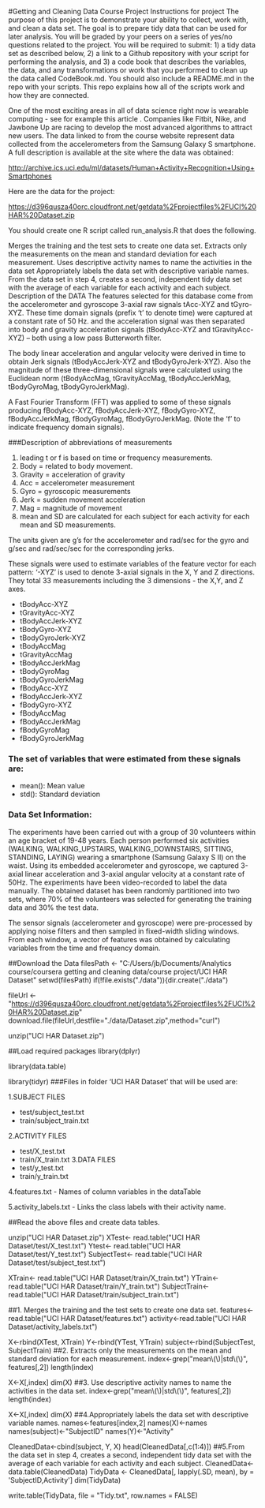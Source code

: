 #Getting and Cleaning Data Course Project
Instructions for project The purpose of this project is to demonstrate your ability to collect, work with, and clean a data set. The goal is to prepare tidy data that can be used for later analysis. You will be graded by your peers on a series of yes/no questions related to the project. You will be required to submit: 1) a tidy data set as described below, 2) a link to a Github repository with your script for performing the analysis, and 3) a code book that describes the variables, the data, and any transformations or work that you performed to clean up the data called CodeBook.md. You should also include a README.md in the repo with your scripts. This repo explains how all of the scripts work and how they are connected.

One of the most exciting areas in all of data science right now is wearable computing - see for example this article . Companies like Fitbit, Nike, and Jawbone Up are racing to develop the most advanced algorithms to attract new users. The data linked to from the course website represent data collected from the accelerometers from the Samsung Galaxy S smartphone. A full description is available at the site where the data was obtained:

<a>http://archive.ics.uci.edu/ml/datasets/Human+Activity+Recognition+Using+Smartphones</a>

Here are the data for the project:

<a>https://d396qusza40orc.cloudfront.net/getdata%2Fprojectfiles%2FUCI%20HAR%20Dataset.zip</a>

You should create one R script called run_analysis.R that does the following.

Merges the training and the test sets to create one data set.
Extracts only the measurements on the mean and standard deviation for each measurement.
Uses descriptive activity names to name the activities in the data set
Appropriately labels the data set with descriptive variable names.
From the data set in step 4, creates a second, independent tidy data set with the average of each variable for each activity and each subject.
Description of the DATA
The features selected for this database come from the accelerometer and gyroscope 3-axial raw signals tAcc-XYZ and tGyro-XYZ. These time domain signals (prefix ‘t’ to denote time) were captured at a constant rate of 50 Hz. and the acceleration signal was then separated into body and gravity acceleration signals (tBodyAcc-XYZ and tGravityAcc-XYZ) – both using a low pass Butterworth filter.

The body linear acceleration and angular velocity were derived in time to obtain Jerk signals (tBodyAccJerk-XYZ and tBodyGyroJerk-XYZ). Also the magnitude of these three-dimensional signals were calculated using the Euclidean norm (tBodyAccMag, tGravityAccMag, tBodyAccJerkMag, tBodyGyroMag, tBodyGyroJerkMag).

A Fast Fourier Transform (FFT) was applied to some of these signals producing fBodyAcc-XYZ, fBodyAccJerk-XYZ, fBodyGyro-XYZ, fBodyAccJerkMag, fBodyGyroMag, fBodyGyroJerkMag. (Note the ‘f’ to indicate frequency domain signals).

###Description of abbreviations of measurements

1. leading t or f is based on time or frequency measurements.
2. Body = related to body movement.
3. Gravity = acceleration of gravity
4. Acc = accelerometer measurement
5. Gyro = gyroscopic measurements
6. Jerk = sudden movement acceleration
7. Mag = magnitude of movement
8. mean and SD are calculated for each subject for each activity for each mean and SD measurements.

The units given are g’s for the accelerometer and rad/sec for the gyro and g/sec and rad/sec/sec for the corresponding jerks.

These signals were used to estimate variables of the feature vector for each pattern:
‘-XYZ’ is used to denote 3-axial signals in the X, Y and Z directions. They total 33 measurements including the 3 dimensions - the X,Y, and Z axes.

* tBodyAcc-XYZ
* tGravityAcc-XYZ
* tBodyAccJerk-XYZ
* tBodyGyro-XYZ
* tBodyGyroJerk-XYZ
* tBodyAccMag
* tGravityAccMag
* tBodyAccJerkMag
* tBodyGyroMag
* tBodyGyroJerkMag
* fBodyAcc-XYZ
* fBodyAccJerk-XYZ
* fBodyGyro-XYZ
* fBodyAccMag
* fBodyAccJerkMag
* fBodyGyroMag
* fBodyGyroJerkMag

### The set of variables that were estimated from these signals are:

* mean(): Mean value
* std(): Standard deviation

### Data Set Information:

The experiments have been carried out with a group of 30 volunteers within an age bracket of 19-48 years. Each person performed six activities (WALKING, WALKING_UPSTAIRS, WALKING_DOWNSTAIRS, SITTING, STANDING, LAYING) wearing a smartphone (Samsung Galaxy S II) on the waist. Using its embedded accelerometer and gyroscope, we captured 3-axial linear acceleration and 3-axial angular velocity at a constant rate of 50Hz. The experiments have been video-recorded to label the data manually. The obtained dataset has been randomly partitioned into two sets, where 70% of the volunteers was selected for generating the training data and 30% the test data.

The sensor signals (accelerometer and gyroscope) were pre-processed by applying noise filters and then sampled in fixed-width sliding windows. From each window, a vector of features was obtained by calculating variables from the time and frequency domain.

##Download the Data
filesPath <- "C:/Users/jb/Documents/Analytics course/coursera getting and cleaning data/course project/UCI HAR Dataset"
setwd(filesPath)
if(!file.exists("./data")){dir.create("./data")

fileUrl <- "https://d396qusza40orc.cloudfront.net/getdata%2Fprojectfiles%2FUCI%20HAR%20Dataset.zip"
download.file(fileUrl,destfile="./data/Dataset.zip",method="curl")

unzip("UCI HAR Dataset.zip")

##Load required packages
library(dplyr)

library(data.table)

library(tidyr)
###Files in folder ‘UCI HAR Dataset’ that will be used are:

1.SUBJECT FILES

* test/subject_test.txt
* train/subject_train.txt

2.ACTIVITY FILES

* test/X_test.txt
* train/X_train.txt
3.DATA FILES
* test/y_test.txt
* train/y_train.txt

4.features.txt - Names of column variables in the dataTable

5.activity_labels.txt - Links the class labels with their activity name.

##Read the above files and create data tables.

unzip("UCI HAR Dataset.zip")
XTest<- read.table("UCI HAR Dataset/test/X_test.txt")
Ytest<- read.table("UCI HAR Dataset/test/Y_test.txt")
SubjectTest<- read.table("UCI HAR Dataset/test/subject_test.txt")

XTrain<- read.table("UCI HAR Dataset/train/X_train.txt")
YTrain<- read.table("UCI HAR Dataset/train/Y_train.txt")
SubjectTrain<- read.table("UCI HAR Dataset/train/subject_train.txt")

##1. Merges the training and the test sets to create one data set.
features<-read.table("UCI HAR Dataset/features.txt")
activity<-read.table("UCI HAR Dataset/activity_labels.txt")

X<-rbind(XTest, XTrain)
Y<-rbind(YTest, YTrain)
subject<-rbind(SubjectTest, SubjectTrain)
##2. Extracts only the measurements on the mean and standard deviation for each measurement.
index<-grep("mean\\(\\)|std\\(\\)", features[,2])
length(index)

X<-X[,index]
dim(X)
##3. Use descriptive activity names to name the activities in the data set.
index<-grep("mean\\(\\)|std\\(\\)", features[,2])
length(index)

X<-X[,index]
dim(X)
##4.Appropriately labels the data set with descriptive variable names.
names<-features[index,2]
names(X)<-names
names(subject)<-"SubjectID"
names(Y)<-"Activity"

CleanedData<-cbind(subject, Y, X)
head(CleanedData[,c(1:4)])
##5.From the data set in step 4, creates a second, independent tidy data set with the average of each variable for each activity and each subject.
CleanedData<-data.table(CleanedData)
TidyData <- CleanedData[, lapply(.SD, mean), by = 'SubjectID,Activity']
dim(TidyData)

write.table(TidyData, file = "Tidy.txt", row.names = FALSE)